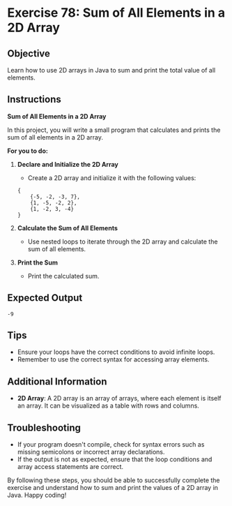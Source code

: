 # Exercise 78: Sum of All Elements in a 2D Array

## Objective
Learn how to use 2D arrays in Java to sum and print the total value of all elements.

## Instructions

**Sum of All Elements in a 2D Array**

In this project, you will write a small program that calculates and prints the sum of all elements in a 2D array.

**For you to do:**

1. **Declare and Initialize the 2D Array**
    - Create a 2D array and initialize it with the following values:
    ```
    {
        {-5, -2, -3, 7},
        {1, -5, -2, 2},
        {1, -2, 3, -4}
    }
    ```

2. **Calculate the Sum of All Elements**
    - Use nested loops to iterate through the 2D array and calculate the sum of all elements.

3. **Print the Sum**
    - Print the calculated sum.

## Expected Output
```
-9
```

## Tips
- Ensure your loops have the correct conditions to avoid infinite loops.
- Remember to use the correct syntax for accessing array elements.

## Additional Information
- **2D Array**: A 2D array is an array of arrays, where each element is itself an array. It can be visualized as a table with rows and columns.

## Troubleshooting
- If your program doesn't compile, check for syntax errors such as missing semicolons or incorrect array declarations.
- If the output is not as expected, ensure that the loop conditions and array access statements are correct.

By following these steps, you should be able to successfully complete the exercise and understand how to sum and print the values of a 2D array in Java. Happy coding!
